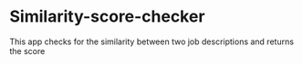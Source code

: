 # Similarity-score-checker
This app checks for the similarity between two job descriptions and returns the score
